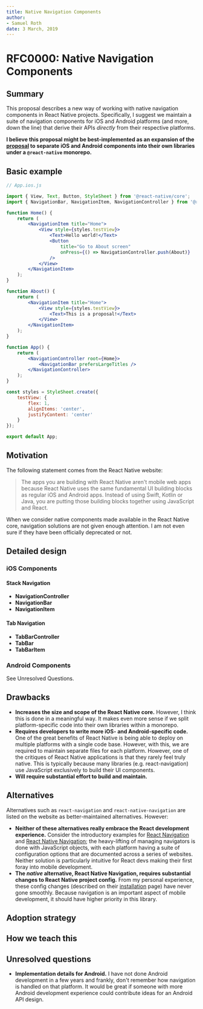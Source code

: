 ```yaml
---
title: Native Navigation Components
author:
- Samuel Roth
date: 3 March, 2019
---
```


# RFC0000: Native Navigation Components

## Summary

This proposal describes a new way of working with native navigation components in React Native projects. Specifically, I suggest we maintain a suite of navigation components for iOS and Android platforms (and more, down the line) that derive their APIs *directly* from their respective platforms.

**I believe this proposal might be best-implemented as an expansion of the [proposal](https://github.com/react-native-community/discussions-and-proposals/pull/49) to separate iOS and Android components into their own libraries under a `@react-native` monorepo.**

## Basic example

``` jsx
// App.ios.js

import { View, Text, Button, StyleSheet } from '@react-native/core';
import { NavigationBar, NavigationItem, NavigationController } from '@react-native/ios';

function Home() {
    return (
        <NavigationItem title="Home">
            <View style={styles.testView}>
                <Text>Hello world!</Text>
                <Button
                    title="Go to About screen"
                    onPress={() => NavigationController.push(About)} 
                />
            </View>
        </NavigationItem>
    );
}

function About() {
    return (
        <NavigationItem title="Home">
            <View style={styles.testView}>
                <Text>This is a proposal!</Text>
            </View>
        </NavigationItem>
    );
}

function App() {
    return (
        <NavigationController root={Home}>
            <NavigationBar prefersLargeTitles />
        </NavigationController>
    );
}

const styles = StyleSheet.create({
    testView: {
        flex: 1,
        alignItems: 'center',
        justifyContent: 'center'
    }
});

export default App;
```

## Motivation

The following statement comes from the React Native website:

> The apps you are building with React Native aren't mobile web apps because React Native uses the same fundamental UI building blocks as regular iOS and Android apps. Instead of using Swift, Kotlin or Java, you are putting those building blocks together using JavaScript and React.

When we consider native components made available in the React Native core, navigation solutions are not given enough attention. I am not even sure if they have been officially deprecated or not.

## Detailed design

### iOS Components

#### Stack Navigation

- **NavigationController**
- **NavigationBar**
- **NavigationItem**

#### Tab Navigation

- **TabBarController**
- **TabBar**
- **TabBarItem**

### Android Components

See Unresolved Questions.

## Drawbacks

- **Increases the size and scope of the React Native core.** However, I think this is done in a meaningful way. It makes even more sense if we split platform-specific code into their own libraries within a monorepo.
- **Requires developers to write more iOS- and Android-specific code.** One of the great benefits of React Native is being able to deploy on multiple platforms with a single code base. However, with this, we are required to maintain separate files for each platform. However, one of the critiques of React Native applications is that they rarely feel truly native. This is typically because many libraries (e.g. react-navigation) use JavaScript exclusively to build their UI components.
- **Will require substantial effort to build and maintain.** 

## Alternatives

Alternatives such as `react-navigation` and `react-native-navigation` are listed on the website as better-maintained alternatives. However:

- **Neither of these alternatives really embrace the React development experience.** Consider the introductory examples for [React Navigation](https://reactnavigation.org/docs/en/hello-react-navigation.html) and [React Native Navigation](https://wix.github.io/react-native-navigation/#/docs/top-level-api); the heavy-lifting of managing navigators is done with JavaScript objects, with each platform having a suite of configuration options that are documented across a series of websites. Neither solution is particularly intuitive for React devs making their first foray into mobile development.
- **The *native* alternative, React Native Navigation, requires substantial changes to React Native project config.** From my personal experience, these config changes (described on their [installation](https://wix.github.io/react-native-navigation/#/docs/Installing) page) have never gone smoothly. Because navigation is an important aspect of mobile development, it should have higher priority in this library.

## Adoption strategy

## How we teach this



## Unresolved questions

- **Implementation details for Android.** I have not done Android development in a few years and frankly, don't remember how navigation is handled on that platform. It would be great if someone with more Android development experience could contribute ideas for an Android API design.
